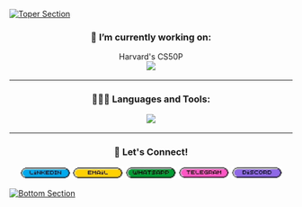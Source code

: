 [![Toper Section](./img/upper.gif)]()

<h3 align="center"><b>🔭 I’m currently working on:</b></h3>
<p align="center">
    Harvard's CS50P <br><img src="https://skillicons.dev/icons?i=py" />
</p>

<hr>
<h3 align="center"><b>👩🏻‍💻 Languages and Tools:</b></h3>
<p align="center">
 <img src="https://skillicons.dev/icons?i=js,html,css,git,vscode,vite,react,tailwind,nodejs,express,mongodb,npm,vercel,figma" />
</p>
<hr>
<h3 align="center"><b>🔗 Let's Connect!</b></h3>
<p align="center">
    <a href="https://www.linkedin.com/in/jane-tan-/"><img src="./img/linkedin.png" alt="LinkedIn" width="90" /></a>
    <a href="mailto: tanhuiqing95@hotmail.com"><img src="./img/email.png" alt="Email" width="90" /></a>
    <a href="https://wa.me/6598435728"><img src="./img/whatsapp.png" alt="WhatsApp" width="90" /></a>
    <a href="https://t.me/janehhhhh"><img src="./img/telegram.png" alt="Telegram" width="90" /></a>
    <a href="https://discordapp.com/users/jane.hq"><img src="./img/discord.png" alt="Discord" width="90" /></a>
</p>

[![Bottom Section](./img/lower.gif)]()

